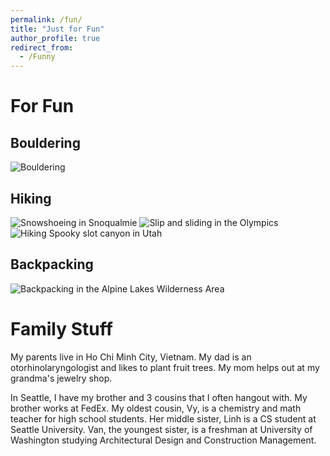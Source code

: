 ```yaml
---
permalink: /fun/
title: "Just for Fun"
author_profile: true
redirect_from: 
  - /Funny
---
```


# For Fun

## Bouldering
![Bouldering](https://chauhuynh97.github.io/images/bouldering.png)

## Hiking
![Snowshoeing in Snoqualmie](https://chauhuynh97.github.io/images/snowshoes.jpg)
![Slip and sliding in the Olympics](https://chauhuynh97.github.io/images/snowshoeing.jpg)
![Hiking Spooky slot canyon in Utah](https://chauhuynh97.github.io/images/hiking-spooky.jpg)

## Backpacking
![Backpacking in the Alpine Lakes Wilderness Area](https://chauhuynh97.github.io/images/backpacking.jpg)

# Family Stuff
My parents live in Ho Chi Minh City, Vietnam. My dad is an otorhinolaryngologist and likes to plant fruit trees. My mom helps out at my grandma's jewelry shop.

In Seattle, I have my brother and 3 cousins that I often hangout with. My brother works at FedEx. My oldest cousin, Vy, is a chemistry and math teacher for high school students. Her middle sister, Linh is a CS student at Seattle University. Van, the youngest sister, is a freshman at University of Washington studying Architectural Design and Construction Management.


